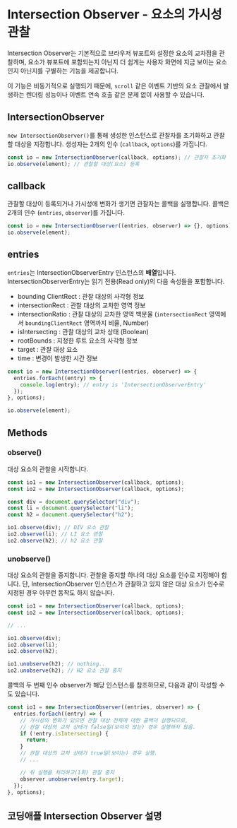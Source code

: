 # Intersection Observer - 요소의 가시성 관찰

Intersection Observer는 기본적으로 브라우저 뷰포트와 설정한 요소의 교차점을 관찰하며, 요소가 뷰포트에 포함되는지 아닌지 더 쉽게는 사용자 화면에 지금 보이는 요소인지 아닌지를 구별하는 기능을 제공합니다.

이 기능은 비동기적으로 실행되기 때문에, `scroll` 같은 이벤트 기반의 요소 관찰에서 발생하는 렌더링 성능이나 이벤트 연속 호출 같은 문제 없이 사용할 수 있습니다.

## IntersectionObserver

`new IntersectionObserver()`를 통해 생성한 인스턴스로 관찰자를 초기화하고 관찰할 대상을 지정합니다.
생성자는 2개의 인수 (`callback`, `options`)를 가집니다.

```js
const io = new IntersectionObserver(callback, options); // 관찰자 초기화
io.observe(element); // 관찰할 대상(요소) 등록
```

## callback

관찰할 대상이 등록되거나 가시성에 변화가 생기면 관찰자는 콜백을 실행합니다. 콜백은 2개의 인수 (`entries`, `observer`)를 가집니다.

```js
const io = new IntersectionObserver((entries, observer) => {}, options);
io.observe(element);
```

## entries

`entries`는 IntersectionObserverEntry 인스턴스의 **배열**입니다.
IntersectionObserverEntry는 읽기 전용(Read only)의 다음 속성들을 포함합니다.

- bounding ClientRect : 관찰 대상의 사각형 정보
- intersectionRect : 관찰 대상의 교차한 영역 정보
- intersectionRatio : 관찰 대상의 교차한 영역 백분율 (`intersectionRect` 영역에서 `boundingClientRect` 영역까지 비율, Number)
- isIntersecting : 관찰 대상의 교차 상태 (Boolean)
- rootBounds : 지정한 루트 요소의 사각형 정보
- target : 관찰 대상 요소
- time : 변경이 발생한 시간 정보

```js
const io = new IntersectionObserver((entries, observer) => {
  entries.forEach((entry) => {
    console.log(entry); // entry is 'IntersectionObserverEntry'
  });
}, options);

io.observe(element);
```

## Methods

### observe()

대상 요소의 관찰을 시작합니다.

```js
const io1 = new IntersectionObserver(callback, options);
const io2 = new IntersectionObserver(callback, options);

const div = document.querySelector("div");
const li = document.querySelector("li");
const h2 = document.querySelector("h2");

io1.observe(div); // DIV 요소 관찰
io2.observe(li); // LI 요소 관찰
io2.observe(h2); // h2 요소 관찰
```

### unobserve()

대상 요소의 관찰을 중지합니다.
관찰을 중지할 하나의 대상 요소를 인수로 지정해야 합니다.
단, IntersectionObserver 인스턴스가 관찰하고 있지 않은 대상 요소가 인수로 지정된 경우 아무런 동작도 하지 않습니다.

```js
const io1 = new IntersectionObserver(callback, options);
const io2 = new IntersectionObserver(callback, options);

// ...

io1.observe(div);
io2.observe(li);
io2.observe(h2);

io1.unobserve(h2); // nothing..
io2.unobserve(h2); // H2 요소 관찰 중지
```

콜백의 두 번째 인수 observer가 해당 인스턴스를 참조하므로, 다음과 같이 작성할 수도 있습니다.

```js
const io1 = new IntersectionObserver((entries, observer) => {
  entries.forEach((entry) => {
    // 가시성의 변화가 있으면 관찰 대상 전체에 대한 콜백이 실행되므로,
    // 관찰 대상의 교차 상태가 false일(보이지 않는) 경우 실행하지 않음.
    if (!entry.isIntersecting) {
      return;
    }
    // 관찰 대상의 교차 상태가 true일(보이는) 경우 실행.
    // ...

    // 위 실행을 처리하고(1회) 관찰 중지
    observer.unobserve(entry.target);
  });
}, options);
```

## 코딩애플 Intersection Observer 설명
